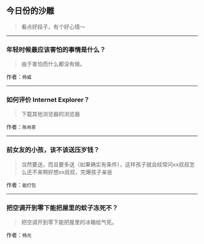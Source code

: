 ## 今日份的沙雕

> 看点好段子，有个好心情～


 
---

### 年轻时候最应该害怕的事情是什么？

> 由于害怕而什么都没有做。


作者：`杨威`

---

### 如何评价 Internet Explorer？

> 下载其他浏览器的浏览器


作者：`陈肖恩`

---

### 前女友的小孩，该不该送压岁钱？

> 当然要送，而且要多送（如果确实有条件），这样孩子就会经常问xx叔叔怎么还不来啊好想xx叔叔，完爆孩子亲爸


作者：`能打包`

---

### 把空调开到零下能把屋里的蚊子冻死不？

> 把空调开到零下能把屋里的冰箱给气死。


作者：`杨光`